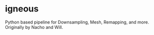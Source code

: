 # igneous
Python based pipeline for Downsampling, Mesh, Remapping, and more. Originally by Nacho and Will.
